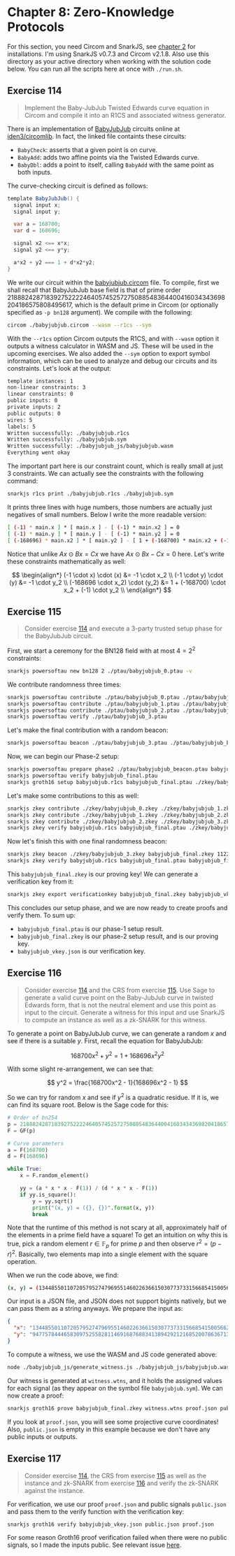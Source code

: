 # Chapter 8: Zero-Knowledge Protocols

For this section, you need Circom and SnarkJS, see [chapter 2](../software-used/) for installations. I'm using SnarkJS v0.7.3 and Circom v2.1.8. Also use this directory as your active directory when working with the solution code below. You can run all the scripts here at once with `./run.sh`.

## Exercise 114

> Implement the Baby-JubJub Twisted Edwards curve equation in Circom and compile it into an R1CS and associated witness generator.

There is an implementation of [BabyJubJub](https://eips.ethereum.org/EIPS/eip-2494) circuits online at [iden3/circomlib](https://github.com/iden3/circomlib/blob/master/circuits/babyjub.circom). In fact, the linked file containts these circuits:

- `BabyCheck`: asserts that a given point is on curve.
- `BabyAdd`: adds two affine points via the Twisted Edwards curve.
- `BabyDbl`: adds a point to itself, calling `BabyAdd` with the same point as both inputs.

The curve-checking circuit is defined as follows:

```cs
template BabyJubJub() {
  signal input x;
  signal input y;

  var a = 168700;
  var d = 168696;

  signal x2 <== x*x;
  signal y2 <== y*y;

  a*x2 + y2 === 1 + d*x2*y2;
}
```

We write our circuit within the [babyjubjub.circom](./babyjubjub.circom) file. To compile, first we shall recall that BabyJubJub base field is that of prime order 21888242871839275222246405745257275088548364400416034343698204186575808495617, which is the default prime in Circom (or optionally specified as `-p bn128` argument). We compile with the following:

```sh
circom ./babyjubjub.circom --wasm --r1cs --sym
```

With the `--r1cs` option Circom outputs the R1CS, and with `--wasm` option it outputs a witness calculator in WASM and JS. These will be used in the upcoming exercises. We also added the `--sym` option to export symbol information, which can be used to analyze and debug our circuits and its constraints. Let's look at the output:

```sh
template instances: 1
non-linear constraints: 3
linear constraints: 0
public inputs: 0
private inputs: 2
public outputs: 0
wires: 5
labels: 5
Written successfully: ./babyjubjub.r1cs
Written successfully: ./babyjubjub.sym
Written successfully: ./babyjubjub_js/babyjubjub.wasm
Everything went okay
```

The important part here is our constraint count, which is really small at just 3 constraints. We can actually see the constraints with the following command:

```sh
snarkjs r1cs print ./babyjubjub.r1cs ./babyjubjub.sym
```

It prints three lines with huge numbers, those numbers are actually just negatives of small numbers. Below I write the more readable version:

```sh
[ (-1) * main.x ] * [ main.x ] - [ (-1) * main.x2 ] = 0
[ (-1) * main.y ] * [ main.y ] - [ (-1) * main.y2 ] = 0
[ (-168696) * main.x2 ] * [ main.y2 ] - [ 1 + (-168700) * main.x2 + (-1) * main.y2 ] = 0
```

Notice that unlike $Ax \odot Bx = Cx$ we have $Ax \odot Bx - Cx = 0$ here. Let's write these constraints mathematically as well:

$$
\begin{align*}
  (-1 \cdot x) \cdot (x) &= -1 \cdot x_2 \\
  (-1 \cdot y) \cdot (y) &= -1 \cdot y_2 \\
  (-168696 \cdot x_2) \cdot (y_2) &= 1  + (-168700) \cdot x_2 + (-1) \cdot y_2 \\
\end{align*}
$$

## Exercise 115

> Consider exercise [114](#exercise-114) and execute a 3-party trusted setup phase for the BabyJubJub circuit.

First, we start a ceremony for the BN128 field with at most $4 = 2^2$ constraints:

```sh
snarkjs powersoftau new bn128 2 ./ptau/babyjubjub_0.ptau -v
```

We contribute randomness three times:

```sh
snarkjs powersoftau contribute ./ptau/babyjubjub_0.ptau ./ptau/babyjubjub_1.ptau -v
snarkjs powersoftau contribute ./ptau/babyjubjub_1.ptau ./ptau/babyjubjub_2.ptau -v
snarkjs powersoftau contribute ./ptau/babyjubjub_2.ptau ./ptau/babyjubjub_3.ptau -v
snarkjs powersoftau verify ./ptau/babyjubjub_3.ptau
```

Let's make the final contribution with a random beacon:

```sh
snarkjs powersoftau beacon ./ptau/babyjubjub_3.ptau ./ptau/babyjubjub_beacon.ptau 112233445566778899aabbccdd 10 -n="Final Beacon"
```

Now, we can begin our Phase-2 setup:

```sh
snarkjs powersoftau prepare phase2 ./ptau/babyjubjub_beacon.ptau babyjubjub_final.ptau -v
snarkjs powersoftau verify babyjubjub_final.ptau
snarkjs groth16 setup babyjubjub.r1cs babyjubjub_final.ptau ./zkey/babyjubjub_0.zkey
```

Let's make some contributions to this as well:

```sh
snarkjs zkey contribute ./zkey/babyjubjub_0.zkey ./zkey/babyjubjub_1.zkey -v
snarkjs zkey contribute ./zkey/babyjubjub_1.zkey ./zkey/babyjubjub_2.zkey -v
snarkjs zkey contribute ./zkey/babyjubjub_2.zkey ./zkey/babyjubjub_3.zkey -v
snarkjs zkey verify babyjubjub.r1cs babyjubjub_final.ptau ./zkey/babyjubjub_3.zkey
```

Now let's finish this with one final randomness beacon:

```sh
snarkjs zkey beacon ./zkey/babyjubjub_3.zkey babyjubjub_final.zkey 112233445566778899aabbccdd 10 -n="Final Beacon Phase2"
snarkjs zkey verify babyjubjub.r1cs babyjubjub_final.ptau babyjubjub_final.zkey
```

This `babyjubjub_final.zkey` is our proving key! We can generate a verification key from it:

```sh
snarkjs zkey export verificationkey babyjubjub_final.zkey babyjubjub_vkey.json
```

This concludes our setup phase, and we are now ready to create proofs and verify them. To sum up:

- `babyjubjub_final.ptau` is our phase-1 setup result.
- `babyjubjub_final.zkey` is our phase-2 setup result, and is our proving key.
- `babyjubjub_vkey.json` is our verification key.

## Exercise 116

> Consider exercise [114](#exercise-114) and the CRS from exercise [115](#exercise-115). Use Sage to generate a valid curve point on the Baby-JubJub curve in twisted Edwards form, that is not the neutral element and use this point as input to the circuit. Generate a witness for this input and use SnarkJS to compute an instance as well as a zk-SNARK for this witness.

To generate a point on BabyJubJub curve, we can generate a random $x$ and see if there is a suitable $y$. First, recall the equation for BabyJubJub:

$$
168700x^2 + y^2 = 1 + 168696x^2y^2
$$

With some slight re-arrangement, we can see that:

$$
y^2 = \frac{168700x^2 - 1}{168696x^2 - 1}
$$

So we can try for random $x$ and see if $y^2$ is a quadratic residue. If it is, we can find its square root. Below is the Sage code for this:

```py
# Order of bn254
p = 21888242871839275222246405745257275088548364400416034343698204186575808495617
F = GF(p)

# Curve parameters
a = F(168700)
d = F(168696)

while True:
    x = F.random_element()

    yy = (a * x * x - F(1)) / (d * x * x - F(1))
    if yy.is_square():
        y = yy.sqrt()
        print("(x, y) = ({}, {})".format(x, y))
        break
```

Note that the runtime of this method is not scary at all, approximately half of the elements in a prime field have a square! To get an intuition on why this is true, pick a random element $r \in \mathbb{F}_p$ for prime $p$ and then observe $r^2 = (p - r)^2$. Basically, two elements map into a single element with the square operation.

When we run the code above, we find:

```sh
(x, y) = (13448550110720579527479695514602263661503077373315668541500566284897011814382, 9477578444658309752558281146916876883413894292121685200786367130619200566088)
```

Our input is a JSON file, and JSON does not support bigints natively, but we can pass them as a string anyways. We prepare the input as:

```json
{
  "x": "13448550110720579527479695514602263661503077373315668541500566284897011814382",
  "y": "9477578444658309752558281146916876883413894292121685200786367130619200566088"
}
```

To compute a witness, we use the WASM and JS code generated above:

```sh
node ./babyjubjub_js/generate_witness.js ./babyjubjub_js/babyjubjub.wasm input.json witness.wtns
```

Our witness is generated at `witness.wtns`, and it holds the assigned values for each signal (as they appear on the symbol file `babyjubjub.sym`). We can now create a proof:

```sh
snarkjs groth16 prove babyjubjub_final.zkey witness.wtns proof.json public.json
```

If you look at `proof.json`, you will see some projective curve coordinates! Also, `public.json` is empty in this example because we don't have any public inputs or outputs.

## Exercise 117

> Consider exercise [114](#exercise-114), the CRS from exercise [115](#exercise-115) as well as the instance and zk-SNARK from exercise [116](#exercise-116) and verify the zk-SNARK against the instance.

For verification, we use our proof `proof.json` and public signals `public.json` and pass them to the verify function with the verification key:

```sh
snarkjs groth16 verify babyjubjub_vkey.json public.json proof.json
```

For some reason Groth16 proof verification failed when there were no public signals, so I made the inputs public. See relevant issue [here](https://github.com/iden3/snarkjs/issues/447).
